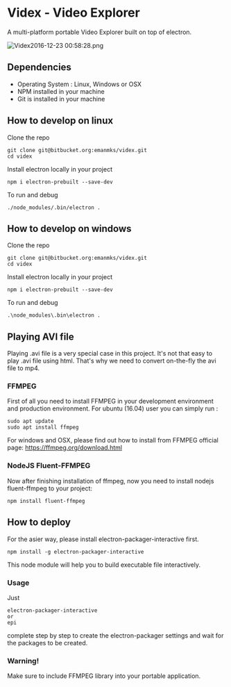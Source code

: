 # Videx - Video Explorer

A multi-platform portable Video Explorer built on top of electron.

![Videx2016-12-23 00:58:28.png](https://bitbucket.org/repo/qdb7dj/images/98512012-Videx2016-12-23%2000:58:28.png)

## Dependencies
 - Operating System : Linux, Windows or OSX
 - NPM installed in your machine
 - Git is installed in your machine

## How to develop on linux
Clone the repo
```
git clone git@bitbucket.org:emanmks/videx.git
cd videx
```

Install electron locally in your project
```
npm i electron-prebuilt --save-dev
```

To run and debug
```
./node_modules/.bin/electron .
```

## How to develop on windows
Clone the repo
```
git clone git@bitbucket.org:emanmks/videx.git
cd videx
```

Install electron locally in your project
```
npm i electron-prebuilt --save-dev
```

To run and debug
```
.\node_modules\.bin\electron .
```

## Playing AVI file
Playing .avi file is a very special case in this project. It's not that easy to play .avi file using html. That's why we need to convert on-the-fly the avi file to mp4.

### FFMPEG
First of all you need to install FFMPEG in your development environment and production environment.
For ubuntu (16.04) user you can simply run :
```
sudo apt update
sudo apt install ffmpeg
```
For windows and OSX, please find out how to install from FFMPEG official page: https://ffmpeg.org/download.html

### NodeJS Fluent-FFMPEG
Now after finishing installation of ffmpeg, now you need to install nodejs fluent-ffmpeg to your project:
```
npm install fluent-ffmpeg
```

## How to deploy
For the asier way, please install electron-packager-interactive first.
```
npm install -g electron-packager-interactive
```
This node module will help you to build executable file interactively.

### Usage
Just
```
electron-packager-interactive
or
epi
```
complete step by step to create the electron-packager settings and wait for the packages to be created.

### Warning!
Make sure to include FFMPEG library into your portable application.